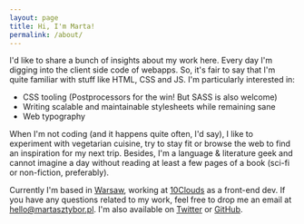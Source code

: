 ```yaml
---
layout: page
title: Hi, I'm Marta!
permalink: /about/
---
```


I'd like to share a bunch of insights about my work here. Every day I'm digging into the client side code of webapps. So, it's fair to say that I'm quite familiar with stuff like HTML, CSS and JS. I'm particularly interested in:
<ul>
	<li>CSS tooling (Postprocessors for the win! But SASS is also welcome)</li>
	<li>Writing scalable and maintainable stylesheets while remaining sane</li>
	<li>Web typography</li>
</ul>

When I'm not coding (and it happens quite often, I'd say), I like to experiment with vegetarian cuisine, try to stay fit or browse the web to find an inspiration for my next trip. Besides, I'm a language & literature geek and cannot imagine a day without reading at least a few pages of a book (sci-fi or non-fiction, preferably).

Currently I'm based in <a href="https://www.google.pl/maps/place/Warszawa/@52.232938,21.0611941,11z/data=!3m1!4b1!4m2!3m1!1s0x471ecc669a869f01:0x72f0be2a88ead3fc?hl=pl">Warsaw</a>, working at <a href="http://10clouds.com">10Clouds</a> as a front-end dev. If you have any questions related to my work, feel free to drop me an email at <a href="mailto:hello@martasztybor.pl">hello@martasztybor.pl</a>. I'm also available on <a href="http://twitter.com/sztyborek">Twitter</a> or <a href="http://github.com/sztyborek">GitHub</a>.